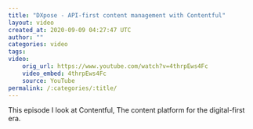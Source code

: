 ```yaml
---
title: "DXpose - API-first content management with Contentful"
layout: video
created_at: 2020-09-09 04:27:47 UTC
author: ""
categories: video
tags: 
video:
    orig_url: https://www.youtube.com/watch?v=4thrpEws4Fc
    video_embed: 4thrpEws4Fc
    source: YouTube
permalink: /:categories/:title/
---
```

This episode I look at Contentful, The content platform for the digital-first era.